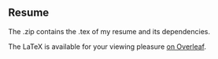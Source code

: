 ## Resume

The .zip contains the .tex of my resume and its dependencies. 

The LaTeX is available for your viewing pleasure [on Overleaf](https://www.overleaf.com/read/yjqwjrxvrtxz).